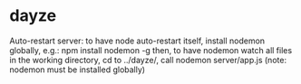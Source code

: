 dayze
=====

Auto-restart server:
to have node auto-restart itself, install nodemon globally, e.g.: npm install nodemon -g
then, to have nodemon watch all files in the working directory, cd to ../dayze/, call nodemon server/app.js
(note: nodemon must be installed globally)